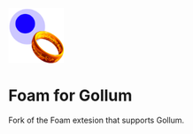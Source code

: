 <img src="packages/foam-vscode/assets/icon/FOAM_FOR_GOLLUM_ICON_256.png" width="100" /><br />

# Foam for Gollum

Fork of the Foam extesion that supports Gollum.
